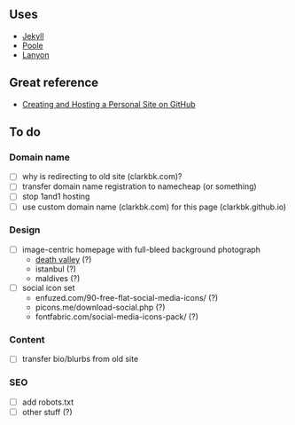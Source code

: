 ## Uses

* [Jekyll](https://github.com/jekyll/jekyll)
* [Poole](https://github.com/poole/poole)
* [Lanyon](https://github.com/poole/lanyon)

## Great reference

* [Creating and Hosting a Personal Site on GitHub](http://jmcglone.com/guides/github-pages/)

## To do

### Domain name

- [ ] why is redirecting to old site (clarkbk.com)?
- [ ] transfer domain name registration to namecheap (or something)
- [ ] stop 1and1 hosting
- [ ] use custom domain name (clarkbk.com) for this page (clarkbk.github.io)

### Design

- [ ] image-centric homepage with full-bleed background photograph
  - [death valley](https://plus.google.com/u/0/photos/101356415299525876294/albums/6116686821726898465/6116686920684171762) (?)
  - istanbul (?)
  - maldives (?)
- [ ] social icon set
  - enfuzed.com/90-free-flat-social-media-icons/ (?)
  - picons.me/download-social.php (?)
  - fontfabric.com/social-media-icons-pack/ (?)

### Content

- [ ] transfer bio/blurbs from old site

### SEO

- [ ] add robots.txt
- [ ] other stuff (?)
